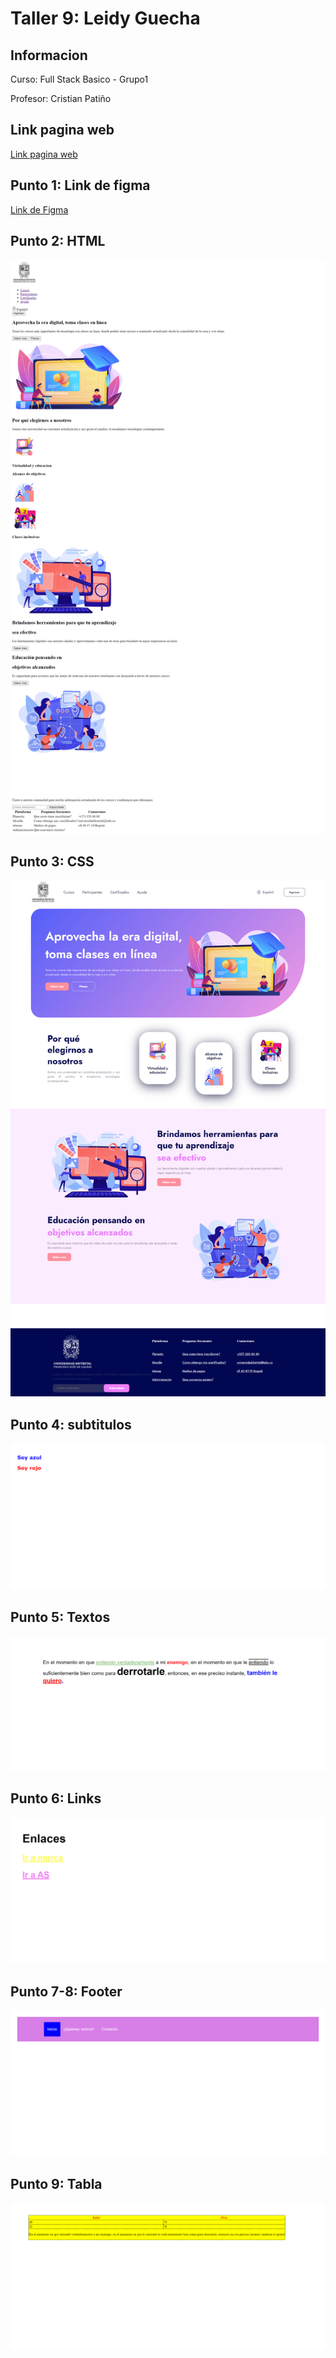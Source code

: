 <h1>Taller 9: Leidy Guecha</h1>
<h2>Informacion</h2>
<p>Curso: Full Stack Basico - Grupo1</p>
<p>Profesor: Cristian Patiño</p>

<h2>Link pagina web</h2>
<a href= "https://leidyguecha.github.io/taller_9_Full_Stack/" target="_blank" >Link pagina web </a>

<h2>Punto 1: Link de figma</h2>
<a href= "https://www.figma.com/file/XHcrXHWqzx2ezgBg59hnYH/Dise%C3%B1o-1?type=design&node-id=4%3A619&mode=design&t=goyp96k6q2L3jHoM-1">Link de Figma </a>

<h2>Punto 2: HTML</h2>
<img src="./Punto 1-3/Public/Imagenes/html.png" alt="html">

<h2>Punto 3: CSS</h2>
<img src="./Punto 1-3/Public/Imagenes/css.png" alt="css">

<h2>Punto 4: subtitulos </h2>
<img src= "./Public/Imagenes/punto 4.png" alt= "punto 4">

<h2>Punto 5: Textos</h2>
<img src= "./Public/Imagenes/punto 5.png" alt="punto 5">

<h2>Punto 6: Links </h2>
<img src="./Public/Imagenes/punto 6.png" alt="punto 6">

<h2>Punto 7-8: Footer</h2>
<img src= "./Public/Imagenes/punto 7.png" alt= "punto 7">

<h2>Punto 9: Tabla</h2>
<img src="./Public/Imagenes/punto 9.png" alt= "punto 9">

